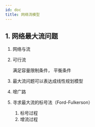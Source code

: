 ```yaml
---
id: doc
title: 网络流模型   
---           
```

## 1. 网络最大流问题
1. 网络与流
2. 可行流

	满足容量限制条件， 平衡条件
3. 最大流问题可以表达成线性规划模型
4. 增广路
5. 寻求最大流的标号法（Ford-Fulkerson）
	1. 标号过程
	2. 增流过程